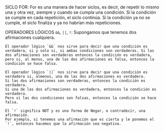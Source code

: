 SICLO FOR:
    For es una manera de hacer siclos, es decir, de repetir lo mismo una y otra vez, siempre y cuando se cumpla una condición. Si la condición se cumple en cada repetición, el siclo continúa. Si la condición ya no se cumple, el siclo finaliza y ya no habrían más repeticiones.

OPERADORES LÓGICOS `&&`, `||`, `!`:
    Supongamos que tenemos dos afirmaciones cualquiera.

    El operador lógico `&&` nos sirve para decir que una condición es verdadera, si y solo si, si ambas condiciones son verdaderas. Si las dos afirmaciones son verdaderas entonces la condición es verdadera, pero si, al menos, una de las dos afirmaciones es falsa, entonces la condición se hace falsa.
    
    El operador lógico `||` nos sirve para decir que una condición es verdadera si, almenos, una de las dos afirmaciones es verdadera.
    Si las dos afirmaciones son verdaderas, entonces la condición es verdadera.
    Si una de las dos afirmaciones es verdadera, entonces la condición es verdadera.
    Pero si las dos condiciones son falsas, entonces la condición se hace falsa.

    El `!` significa NOT y es una forma de Negar, o contradecir, una afirmación.
    Por ejemplo, si tenemos una afirmación que es cierta y le ponemos el `!`, entonces hacemos que la afirmación sea negativa.